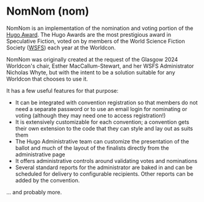# NomNom (nom)

NomNom is an implementation of the nomination and voting portion of the [Hugo Award](https://www.thehugoawards.org/). The Hugo Awards are the most prestigious award in Speculative Fiction, voted on by members of the World Science Fiction Society ([WSFS](https://wsfs.org)) each year at the Worldcon.

NomNom was originally created at the request of the Glasgow 2024 Worldcon's chair, Esther MacCallum-Stewart, and her WSFS Administrator Nicholas Whyte, but with the intent to be a solution suitable for any Worldcon that chooses to use it.

It has a few useful features for that purpose:

* It can be integrated with convention registration so that members do not need a separate password or to use an email login for nominating or voting (although they may need one to access registration!)
* It is extensively customizable for each convention; a convention gets their own extension to the code that they can style and lay out as suits them
* The Hugo Administrative team can customize the presentation of the ballot and much of the layout of the finalists directly from the administrative page
* It offers administrative controls around validating votes and nominations
* Several standard reports for the administrator are baked in and can be scheduled for delivery to configurable recipients. Other reports can be added by the convention.

... and probably more.
